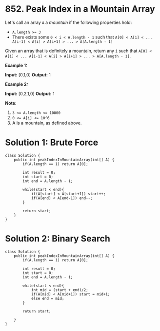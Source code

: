 # 852. Peak Index in a Mountain Array
Let's call an array  `A`  a  _mountain_ if the following properties hold:

-   `A.length >= 3`
-   There exists some  `0 < i < A.length - 1`  such that  `A[0] < A[1] < ... A[i-1] < A[i] > A[i+1] > ... > A[A.length - 1]`

Given an array that is definitely a mountain, return any `i` such that `A[0] < A[1] < ... A[i-1] < A[i] > A[i+1] > ... > A[A.length - 1]`.

**Example 1:**

**Input:** [0,1,0]
**Output:** 1

**Example 2:**

**Input:** [0,2,1,0]
**Output:** 1

**Note:**

1.  `3 <= A.length <= 10000`
2.  `0 <= A[i] <= 10^6`
3.  A is a mountain, as defined above.

# Solution 1: Brute Force
```
class Solution {
    public int peakIndexInMountainArray(int[] A) {
        if(A.length == 1) return A[0];
        
        int result = 0;
        int start = 0;
        int end = A.length - 1;
        
        while(start < end){
            if(A[start] < A[start+1]) start++;
            if(A[end] < A[end-1]) end--;
        }
        
        return start;
    }
}
```

# Solution 2: Binary Search
```
class Solution {
    public int peakIndexInMountainArray(int[] A) {
        if(A.length == 1) return A[0];
        
        int result = 0;
        int start = 0;
        int end = A.length - 1;
        
        while(start < end){
            int mid = (start + end)/2;
            if(A[mid] < A[mid+1]) start = mid+1;
            else end = mid;
        }
        
        return start;
        
    }
}
```